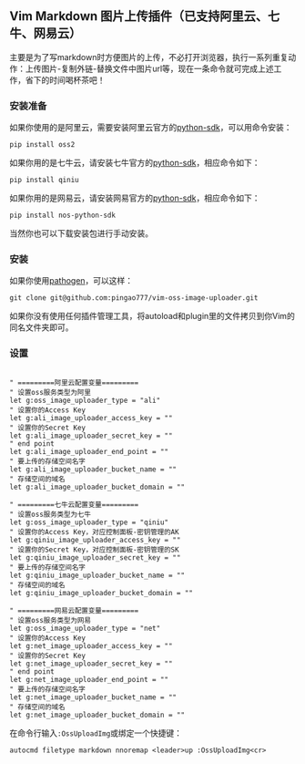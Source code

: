 ## Vim Markdown 图片上传插件（已支持阿里云、七牛、网易云）

主要是为了写markdown时方便图片的上传，不必打开浏览器，执行一系列重复动作：上传图片-复制外链-替换文件中图片url等，现在一条命令就可完成上述工作，省下的时间喝杯茶吧！

### 安装准备

如果你使用的是阿里云，需要安装阿里云官方的[python-sdk](https://github.com/aliyun/aliyun-oss-python-sdk?spm=a2c4g.11186623.2.4.324a585ehG97Wl)，可以用命令安装：

```
pip install oss2
```

如果你用的是七牛云，请安装七牛官方的[python-sdk](https://github.com/qiniu/python-sdk)，相应命令如下：

```
pip install qiniu
```

如果你用的是网易云，请安装网易官方的[python-sdk](https://github.com/NetEase-Object-Storage/nos-python-sdk)，相应命令如下：

```
pip install nos-python-sdk
```

当然你也可以下载安装包进行手动安装。

### 安装

如果你使用[pathogen](https://github.com/tpope/vim-pathogen)，可以这样：

```
git clone git@github.com:pingao777/vim-oss-image-uploader.git
```

如果你没有使用任何插件管理工具，将autoload和plugin里的文件拷贝到你Vim的同名文件夹即可。

### 设置

```vim

" =========阿里云配置变量=========
" 设置oss服务类型为阿里
let g:oss_image_uploader_type = "ali"
" 设置你的Access Key
let g:ali_image_uploader_access_key = ""
" 设置你的Secret Key
let g:ali_image_uploader_secret_key = ""
" end point
let g:ali_image_uploader_end_point = ""
" 要上传的存储空间名字
let g:ali_image_uploader_bucket_name = ""
" 存储空间的域名
let g:ali_image_uploader_bucket_domain = ""

" =========七牛云配置变量=========
" 设置oss服务类型为七牛
let g:oss_image_uploader_type = "qiniu"
" 设置你的Access Key，对应控制面板-密钥管理的AK
let g:qiniu_image_uploader_access_key = ""
" 设置你的Secret Key，对应控制面板-密钥管理的SK
let g:qiniu_image_uploader_secret_key = ""
" 要上传的存储空间名字
let g:qiniu_image_uploader_bucket_name = ""
" 存储空间的域名
let g:qiniu_image_uploader_bucket_domain = ""

" =========网易云配置变量=========
" 设置oss服务类型为网易
let g:oss_image_uploader_type = "net"
" 设置你的Access Key
let g:net_image_uploader_access_key = ""
" 设置你的Secret Key
let g:net_image_uploader_secret_key = ""
" end point
let g:net_image_uploader_end_point = ""
" 要上传的存储空间名字
let g:net_image_uploader_bucket_name = ""
" 存储空间的域名
let g:net_image_uploader_bucket_domain = ""
```

在命令行输入`:OssUploadImg`或绑定一个快捷键：

```vim
autocmd filetype markdown nnoremap <leader>up :OssUploadImg<cr>
```
